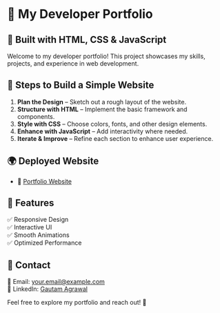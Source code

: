 # 🌟 My Developer Portfolio  

## 🚀 Built with HTML, CSS & JavaScript  

Welcome to my developer portfolio! This project showcases my skills, projects, and experience in web development.  

## 🔧 Steps to Build a Simple Website  

1. **Plan the Design** – Sketch out a rough layout of the website.  
2. **Structure with HTML** – Implement the basic framework and components.  
3. **Style with CSS** – Choose colors, fonts, and other design elements.  
4. **Enhance with JavaScript** – Add interactivity where needed.  
5. **Iterate & Improve** – Refine each section to enhance user experience.  

## 🌍 Deployed Website  

- 🔗 [Portfolio Website](https://agrawal542.github.io/Portfolio-Website/)  

## 📌 Features  

✅ Responsive Design  
✅ Interactive UI  
✅ Smooth Animations  
✅ Optimized Performance  

## 📩 Contact  

📧 Email: your.email@example.com  
🔗 LinkedIn: [Gautam Agrawal](https://www.linkedin.com/in/gautam-agrawal-563739227/)  

Feel free to explore my portfolio and reach out! 🚀  
